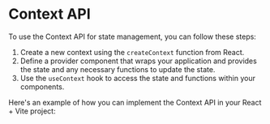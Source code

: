 # Context API

To use the Context API for state management, you can follow these steps:

1. Create a new context using the `createContext` function from React.
2. Define a provider component that wraps your application and provides the state and any necessary functions to update the state.
3. Use the `useContext` hook to access the state and functions within your components.

Here's an example of how you can implement the Context API in your React + Vite project:
